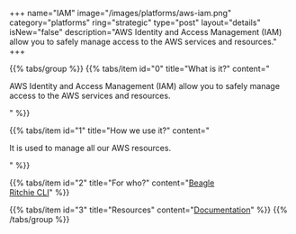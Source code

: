 +++
name="IAM"
image="/images/platforms/aws-iam.png"
category="platforms"
ring="strategic"
type="post"
layout="details"
isNew="false"
description="AWS Identity and Access Management (IAM) allow you to safely manage access to the AWS services and resources."
+++

{{% tabs/group %}}
  {{% tabs/item id="0" title="What is it?" content="<p>AWS Identity and Access Management (IAM) allow you to safely manage access to the AWS services and resources.</p>" %}}

  {{% tabs/item id="1" title="How we use it?" content="<p>It is used to manage all our AWS resources.</p>" %}}

  {{% tabs/item id="2" title="For who?" content="<a href='https://usebeagle.io/' target='_blank'>Beagle</a><br /><a href='https://ritchiecli.io/' target='_blank'>Ritchie CLI</a>" %}}

  {{% tabs/item id="3" title="Resources" content="<a href='https://aws.amazon.com/pt/training/?nc2=h_ql_le_tc' target='_blank'>Documentation</a>" %}}
{{% /tabs/group %}}

